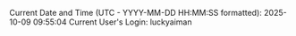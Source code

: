 Current Date and Time (UTC - YYYY-MM-DD HH:MM:SS formatted): 2025-10-09 09:55:04
Current User's Login: luckyaiman
